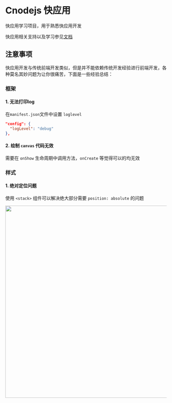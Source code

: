 # Cnodejs 快应用

快应用学习项目，用于熟悉快应用开发

快应用相关支持以及学习参见[文档](https://doc.quickapp.cn/)

## 注意事项

快应用开发与传统前端开发类似，但是并不能依赖传统开发经验进行前端开发，各种莫名其妙问题为让你很痛苦，下面是一些经验总结：

### 框架

#### 1. 无法打印log

在`manifest.json`文件中设置 `loglevel`

```json
"config": {
  "logLevel": "debug"
},

```

#### 2. 绘制 `canvas` 代码无效

需要在 `onShow` 生命周期中调用方法，`onCreate` 等觉得可以的均无效



### 样式

#### 1. 绝对定位问题

使用 `<stack>` 组件可以解决绝大部分需要 `position: absolute` 的问题


   
   



<image src="./src/images/demo1.jpg" width="600"></image>